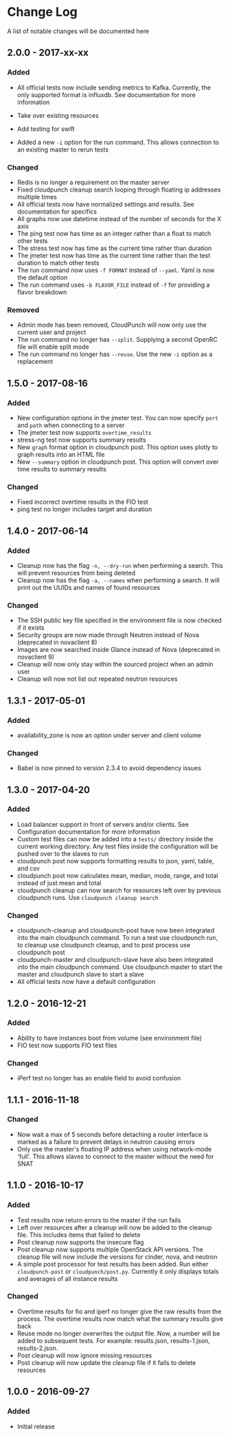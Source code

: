 # Change Log
A list of notable changes will be documented here

## 2.0.0 - 2017-xx-xx
### Added
- All official tests now include sending metrics to Kafka. Currently, the only supported format is influxdb. See documentation for more information

- Take over existing resources
- Add testing for swift
- Added a new `-i` option for the run command. This allows connection to an existing master to rerun tests

### Changed
- Redis is no longer a requirement on the master server
- Fixed cloudpunch cleanup search looping through floating ip addresses multiple times
- All official tests now have normalized settings and results. See documentation for specifics
- All graphs now use datetime instead of the number of seconds for the X axis
- The ping test now has time as an integer rather than a float to match other tests
- The stress test now has time as the current time rather than duration
- The jmeter test now has time as the current time rather than the test duration to match other tests
- The run command now uses `-f FORMAT` instead of `--yaml`. Yaml is now the default option
- The run command uses `-b FLAVOR_FILE` instead of `-f` for providing a flavor breakdown

### Removed
- Admin mode has been removed, CloudPunch will now only use the current user and project
- The run command no longer has `--split`. Supplying a second OpenRC file will enable split mode
- The run command no longer has `--reuse`. Use the new `-i` option as a replacement

## 1.5.0 - 2017-08-16
### Added
- New configuration options in the jmeter test. You can now specify `port` and `path` when connecting to a server
- The jmeter test now supports `overtime_results`
- stress-ng test now supports summary results
- New `graph` format option in cloudpunch post. This option uses plotly to graph results into an HTML file
- New `--summary` option in cloudpunch post. This option will convert over time results to summary results

### Changed
- Fixed incorrect overtime results in the FIO test
- ping test no longer includes target and duration

## 1.4.0 - 2017-06-14
### Added
- Cleanup now has the flag `-n, --dry-run` when performing a search. This will prevent resources from being deleted
- Cleanup now has the flag `-a, --names` when performing a search. It will print out the UUIDs and names of found resources

### Changed
- The SSH public key file specified in the environment file is now checked if it exists
- Security groups are now made through Neutron instead of Nova (deprecated in novaclient 8)
- Images are now searched inside Glance instead of Nova (deprecated in novaclient 9)
- Cleanup will now only stay within the sourced project when an admin user
- Cleanup will now not list out repeated neutron resources

## 1.3.1 - 2017-05-01
### Added
- availability_zone is now an option under server and client volume

### Changed
- Babel is now pinned to version 2.3.4 to avoid dependency issues

## 1.3.0 - 2017-04-20
### Added
- Load balancer support in front of servers and/or clients. See Configuration documentation for more information
- Custom test files can now be added into a `tests/` directory inside the current working directory. Any test files inside the configuration will be pushed over to the slaves to run
- cloudpunch post now supports formatting results to json, yaml, table, and csv
- cloudpunch post now calculates mean, median, mode, range, and total instead of just mean and total
- cloudpunch cleanup can now search for resources left over by previous cloudpunch runs. Use `cloudpunch cleanup search`

### Changed
- cloudpunch-cleanup and cloudpunch-post have now been integrated into the main cloudpunch command. To run a test use cloudpunch run, to cleanup use cloudpunch cleanup, and to post process use cloudpunch post
- cloudpunch-master and cloudpunch-slave have also been integrated into the main cloudpunch command. Use cloudpunch master to start the master and cloudpunch slave to start a slave
- All official tests now have a default configuration

## 1.2.0 - 2016-12-21
### Added
- Ability to have instances boot from volume (see environment file)
- FIO test now supports FIO test files

### Changed
- iPerf test no longer has an enable field to avoid confusion

## 1.1.1 - 2016-11-18
### Changed
- Now wait a max of 5 seconds before detaching a router interface is marked as a failure to prevent delays in neutron causing errors
- Only use the master's floating IP address when using network-mode 'full'. This allows slaves to connect to the master without the need for SNAT

## 1.1.0 - 2016-10-17
### Added
- Test results now return errors to the master if the run fails
- Left over resources after a cleanup will now be added to the cleanup file. This includes items that failed to delete
- Post cleanup now supports the insecure flag
- Post cleanup now supports multiple OpenStack API versions. The cleanup file will now include the versions for cinder, nova, and neutron
- A simple post processor for test results has been added. Run either `cloudpunch-post` or `cloudpunch/post.py`. Currently it only displays totals and averages of all instance results

### Changed
- Overtime results for fio and iperf no longer give the raw results from the process. The overtime results now match what the summary results give back
- Reuse mode no longer overwrites the output file. Now, a number will be added to subsequent tests. For example: results.json, results-1.json, results-2.json.
- Post cleanup will now ignore missing resources
- Post cleanup will now update the cleanup file if it fails to delete resources

## 1.0.0 - 2016-09-27
### Added
- Initial release
